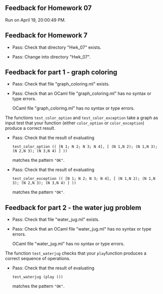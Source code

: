 ## Feedback for Homework 07

Run on April 19, 20:00:49 PM.

## Feedback for Homework 7

+ Pass: Check that directory "Hwk_07" exists.

+ Pass: Change into directory "Hwk_07".

## Feedback for part 1 - graph coloring

+ Pass: Check that file "graph_coloring.ml" exists.

+ Pass: Check that an OCaml file "graph_coloring.ml" has no syntax or type errors.

    OCaml file "graph_coloring.ml" has no syntax or type errors.



The functions ``test_color_option`` and ``test_color_exception`` take a graph as input test that your function (either ``color_option`` or ``color_exception``) produce a correct result.

+ Pass: 
Check that the result of evaluating
   ```
   test_color_option (( [N 1; N 2; N 3; N 4], [ (N 1,N 2); (N 1,N 3); (N 2,N 3); (N 3,N 4) ] )) 
   ```
   matches the pattern `"OK"`.

   




+ Pass: 
Check that the result of evaluating
   ```
   test_color_exception (( [N 1; N 2; N 3; N 4], [ (N 1,N 2); (N 1,N 3); (N 2,N 3); (N 3,N 4) ] )) 
   ```
   matches the pattern `"OK"`.

   




## Feedback for part 2 - the water jug problem

+ Pass: Check that file "water_jug.ml" exists.

+ Pass: Check that an OCaml file "water_jug.ml" has no syntax or type errors.

    OCaml file "water_jug.ml" has no syntax or type errors.



The function ``test_waterjug`` checks that your ``play``function produces a correct sequence of operations.

+ Pass: 
Check that the result of evaluating
   ```
   test_waterjug (play ())
   ```
   matches the pattern `"OK"`.

   





